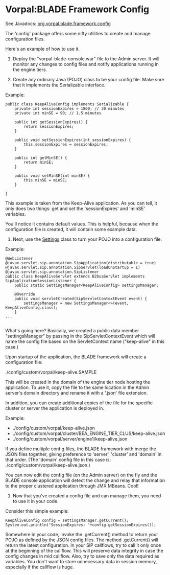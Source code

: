 # Vorpal:BLADE Framework Config

See Javadocs: [org.vorpal.blade.framework.config](https://vorpalnet.github.io/vorpal-blade-library-framework/index.html?org/vorpal/blade/framework/config/package-summary.html)

The 'config' package offers some nifty utilities to create and manage configuration files.

Here's an example of how to use it.

1. Deploy the "vorpal-blade-console.war" file to the Admin server.
It will monitor any changes to config files and notify applications running in the engine tiers.

1. Create any ordinary Java (POJO) class to be your config file. Make sure that it implements the
Serializable interface.

Example:

```
public class KeepAliveConfig implements Serializable {
	private int sessionExpires = 1800; // 30 minutes
	private int minSE = 90; // 1.5 minutes

	public int getSessionExpires() {
		return sessionExpires;
	}

	public void setSessionExpires(int sessionExpires) {
		this.sessionExpires = sessionExpires;
	}

	public int getMinSE() {
		return minSE;
	}

	public void setMinSE(int minSE) {
		this.minSE = minSE;
	}

}
```

This example is taken from the Keep-Alive application. As you can tell, it only does two things: get and set the 'sessionExpires' and 'minSE' variables.

You'll notice it contains default values. This is helpful, because when the configuration file is created, it
will contain some example data.


1. Next, use the
[Settings](https://vorpalnet.github.io/vorpal-blade-library-framework/index.html?org/vorpal/blade/framework/config/Settings.html)
class to turn your POJO into a configuration file.

Example:

```
@WebListener
@javax.servlet.sip.annotation.SipApplication(distributable = true)
@javax.servlet.sip.annotation.SipServlet(loadOnStartup = 1)
@javax.servlet.sip.annotation.SipListener
public class KeepAliveServlet extends B2buaServlet implements SipApplicationSessionListener {
	public static SettingsManager<KeepAliveConfig> settingsManager;

	@Override
	public void servletCreated(SipServletContextEvent event) {
		settingsManager = new SettingsManager<>(event, KeepAliveConfig.class);
	}
...	
	
```

What's going here? Basically, we created a public data member "settingsManager" by passing in the SipServletContextEvent which
will name the config file based on the ServletContext name ("keep-alive" in this case.)

Upon startup of the application, the BLADE framework will create a configuration file:

./config/custom/vorpal/keep-alive.SAMPLE

This will be created in the domain of the engine tier node hosting the application. To use it,
copy the file to the same location in the Admin server's domain directory and rename it with a '.json' file extension.

In addition, you can create additional copies of the file for the specific cluster or server the application is deployed in.

Example:

* ./config/custom/vorpal/keep-alive.json
* ./config/custom/vorpal/cluster/BEA_ENGINE_TIER_CLUS/keep-alive.json
* ./config/custom/vorpal/server/engine1/keep-alive.json

If you define multiple config files, the BLADE framework with merge the JSON files together, giving preference to 'server', 'cluster' and
'domain' in that order. (The 'domain' config file in this case is: ./config/custom/vorpal/keep-alive.json.)

You can now edit the config file (on the Admin server) on the fly and the BLADE console application will detect the change and
relay that information to the proper clustered application through JMX MBeans. Cool!

1. Now that you've created a config file and can manage them, you need to use it in your code.

Consider this simple example:

```
KeepAliveConfig config = settingsManager.getCurrent();
System.out.println("SessionExpires: "+config.getSessionExpires());

```
Somewhere in your code, invoke the .getCurrent() method to return your POJO as defined by the JSON config files.
The method .getCurrent() will return the latest configuration. In your SIP callflows, try to call it only once
at the beginning of the callflow. This will preserve data integrity
in case the config changes in mid callflow. Also, try to save only the data required as variables.
You don't want to store unnecessary data in session memory, especially if the callflow is huge.






